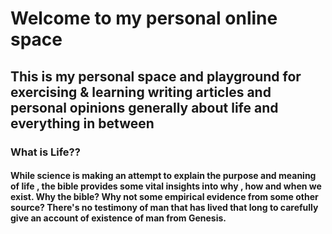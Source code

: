 # Welcome to my personal online space

## This is my personal space and playground for exercising & learning writing articles and personal opinions generally about life and everything in between



### What is Life??

#### While science is making an attempt to explain the purpose and meaning of life , the bible provides some vital insights into why , how and when we exist. Why the bible? Why not some empirical evidence from some other source? There's no testimony of man that has lived that long to carefully give an account of existence of man from Genesis.
